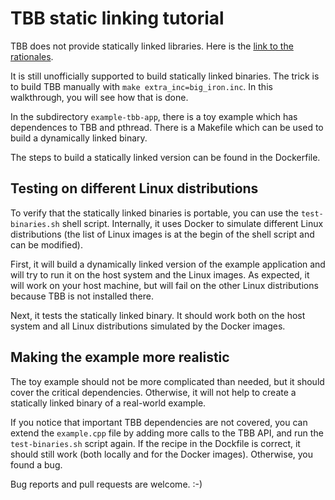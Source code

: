 # TBB static linking tutorial

TBB does not provide statically linked libraries. Here is the
[link to the rationales](https://www.threadingbuildingblocks.org/faq/11?page=1).

It is still unofficially supported to build statically linked binaries.
The trick is to build TBB manually with `make extra_inc=big_iron.inc`.
In this walkthrough, you will see how that is done.

In the subdirectory `example-tbb-app`, there is a toy example which has
dependences to TBB and pthread. There is a Makefile which can be used to
build a dynamically linked binary.

The steps to build a statically linked version can be found in the
Dockerfile.

## Testing on different Linux distributions

To verify that the statically linked binaries is portable, you
can use the `test-binaries.sh` shell script. Internally, it uses Docker
to simulate different Linux distributions (the list of Linux images
is at the begin of the shell script and can be modified).

First, it will build a dynamically linked version of the example application
and will try to run it on the host system and the Linux images. As expected,
it will work on your host machine, but will fail on the other Linux distributions
because TBB is not installed there.

Next, it tests the statically linked binary. It should work both on the host
system and all Linux distributions simulated by the Docker images.

## Making the example more realistic

The toy example should not be more complicated than needed, but it should
cover the critical dependencies. Otherwise, it will not help to create a
statically linked binary of a real-world example.

If you notice that important TBB dependencies are not covered, you can extend
the `example.cpp` file by adding more calls to the TBB API, and run the
`test-binaries.sh` script again. If the recipe in the Dockfile is correct,
it should still work (both locally and for the Docker images). Otherwise, you found a bug.

Bug reports and pull requests are welcome. :-)
